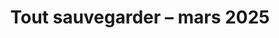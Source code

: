 ---
layout: post
title: "Tout sauve­gar­der – mars 2025"
link: https://n.survol.fr/n/tout-sauvegarder-mars-2025
author: ""
published_date: ""
description: "Nettoyer les écuries d’Au­gias c’est de la nioniotte à côté du projet de rapa­trier toutes mes données en local pour les sauve­gar­der."
language: "fr_FR"
categories: "Liens"
tags: "auto-hébergement"
og-tags: "auto-hébergement"
permalink: /:categories/:year/:month/:day/:title/
---